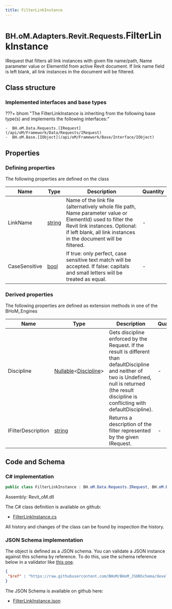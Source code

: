 ```yaml
---
title: FilterLinkInstance
---
```


# <small>BH.oM.Adapters.Revit.Requests.</small>**FilterLinkInstance**

IRequest that filters all link instances with given file name/path, Name parameter value or ElementId from active Revit document. If link name field is left blank, all link instances in the document will be filtered.

## Class structure

### Implemented interfaces and base types

???+ bhom "The FilterLinkInstance is inheriting from the following base type(s) and implements the following interfaces:"

    -  BH.oM.Data.Requests.[IRequest](/api/oM/Framework/Data/Requests/IRequest)
    -  BH.oM.Base.[IObject](/api/oM/Framework/Base/Interface/IObject)


## Properties



### Defining properties

The following properties are defined on the class

| Name             | Type             | Description      | Quantity         |
|------------------|------------------|------------------|------------------|
| LinkName | [string](https://learn.microsoft.com/en-us/dotnet/api/System.String?view=netstandard-2.0) | Name of the link file (alternatively whole file path, Name parameter value or ElementId) used to filter the Revit link instances. Optional: if left blank, all link instances in the document will be filtered. | - |
| CaseSensitive | [bool](https://learn.microsoft.com/en-us/dotnet/api/System.Boolean?view=netstandard-2.0) | If true: only perfect, case sensitive text match will be accepted. If false: capitals and small letters will be treated as equal. | - |


### Derived properties

The following properties are defined as extension methods in one of the BHoM_Engines

| Name             | Type             | Description      | Quantity         | Engine           |
|------------------|------------------|------------------|------------------|------------------|
| Discipline | [Nullable](https://learn.microsoft.com/en-us/dotnet/api/System.Nullable-1?view=netstandard-2.0)&lt;[Discipline](/api/oM/Adapter/Adapters/Revit/Enums/Discipline)&gt; | Gets discipline enforced by the Request. If the result is different than defaultDiscipline and neither of two is Undefined, null is returned (the result discipline is conflicting with defaultDiscipline). | - | Revit_Engine |
| IFilterDescription | [string](https://learn.microsoft.com/en-us/dotnet/api/System.String?view=netstandard-2.0) | Returns a description of the filter represented by the given IRequest. | - | Revit_Engine |


## Code and Schema

### C# implementation

``` C# title="C#"
public class FilterLinkInstance : BH.oM.Data.Requests.IRequest, BH.oM.Base.IObject
```

Assembly: Revit_oM.dll

The C# class definition is available on github:

- [FilterLinkInstance.cs](https://github.com/BHoM/Revit_Toolkit/blob/develop/Revit_oM/Requests\FilterLinkInstance.cs)

All history and changes of the class can be found by inspection the history.
### JSON Schema implementation

The object is defined as a JSON schema. You can validate a JSON instance against this schema by reference. To do this, use the schema reference below in a validator like [this one](https://www.jsonschemavalidator.net/).

``` json title="JSON Schema"
{
 "$ref" : "https://raw.githubusercontent.com/BHoM/BHoM_JSONSchema/develop/Revit_oM/Requests/FilterLinkInstance.json"
}
```

The JSON Schema is available on github here:

- [FilterLinkInstance.json](https://github.com/BHoM/BHoM_JSONSchema/blob/develop/Revit_oM/Requests/FilterLinkInstance.json)
